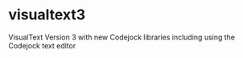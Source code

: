 # visualtext3
VisualText Version 3 with new Codejock libraries including using the Codejock text editor
